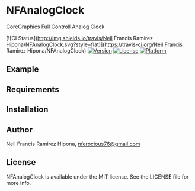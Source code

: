 # NFAnalogClock
CoreGraphics Full Controll Analog Clock

[![CI Status](http://img.shields.io/travis/Neil Francis Ramirez Hipona/NFAnalogClock.svg?style=flat)](https://travis-ci.org/Neil Francis Ramirez Hipona/NFAnalogClock)
[![Version](https://img.shields.io/cocoapods/v/NFAnalogClock.svg?style=flat)](http://cocoapods.org/pods/NFAnalogClock)
[![License](https://img.shields.io/cocoapods/l/NFAnalogClock.svg?style=flat)](http://cocoapods.org/pods/NFAnalogClock)
[![Platform](https://img.shields.io/cocoapods/p/NFAnalogClock.svg?style=flat)](http://cocoapods.org/pods/NFAnalogClock)

## Example

## Requirements

## Installation

## Author

Neil Francis Ramirez Hipona, nferocious76@gmail.com

## License

NFAnalogClock is available under the MIT license. See the LICENSE file for more info.
